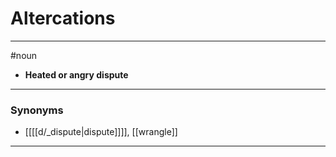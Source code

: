 # Altercations
---
#noun
- **Heated or angry dispute**
---
### Synonyms
- [[[[d/_dispute|dispute]]]], [[wrangle]]
---
